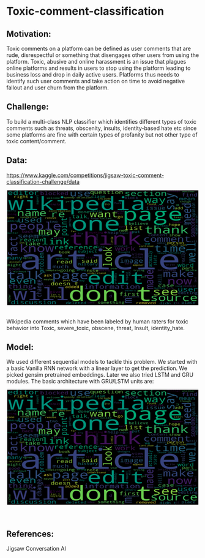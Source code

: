 # Toxic-comment-classification

## Motivation: 
Toxic comments on a platform can be defined as user comments that are rude, disrespectful or something that disengages other users from using the platform. Toxic, abusive and  online harassment is an issue that plagues online platforms and results in users to stop using the platform leading to business loss and drop in daily active users. 
Platforms thus needs to identify such user comments and take action on time to avoid negative fallout and user churn from the platform.
## Challenge:
To build a multi-class NLP classifier which identifies different types of toxic comments such as threats, obscenity, insults, identity-based hate etc since some platforms are fine with certain types of profanity but not other type of toxic content/comment. 
## Data: 
https://www.kaggle.com/competitions/jigsaw-toxic-comment-classification-challenge/data

<p align="center" float="left"><img src="images/word_cloud.png" height="300" width="500"></p></br>
Wikipedia comments which have been labeled by human raters for toxic behavior into Toxic, severe_toxic, obscene, threat, Insult, identity_hate.</br>

## Model:
We used different sequential models to tackle this problem. We started with a basic Vanilla RNN network with a linear layer to get the prediction. We picked gensim pretrained embeddings. Later we also tried LSTM and GRU modules. 
The basic architecture with GRU/LSTM units are:
<p align="center" float="left"><img src="images/word_cloud.png" height="300" width="500"></p></br>



## References: 
Jigsaw
Conversation AI

